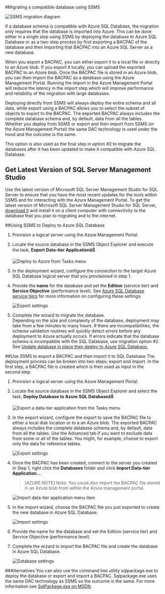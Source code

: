 <properties
   pageTitle="Migrating to SQL Database using SSMS"
   description="Windows Azure SQL Database, migrate sql database, migrate using ssms"
   services="sql-database"
   documentationCenter=""
   authors="carlrabeler"
   manager="jeffreyg"
   editor=""/>

<tags
   ms.service="sql-database"
   ms.date="08/24/2015"
   wacn.date=""/>

#Migrating a compatible database using SSMS

![SSMS migration diagram](./media/sql-database-migrate-ssms/01SSMSDiagram.png)

If a database schema is compatible with Azure SQL Database, the migration only requires that the database is imported into Azure. This can be done either in a single step using SSMS by deploying the database to Azure SQL Database or as a two-step process by first exporting a BACPAC of the database and then importing that BACPAC into an Azure SQL Server as a new database.

When you export a BACPAC, you can either export it to a local file or directly to an Azure blob. If you export it locally, you can upload the exported BACPAC to an Azure blob. Once the BACPAC file is stored in an Azure blob, you can then import the BACPAC as a database using the Azure Management Portal. Running the import in the Azure Management Portal will reduce the latency in the import step which will improve performance and reliability of the migration with large databases.

Deploying directly from SSMS will always deploy the entire schema and all data, while export using a BACPAC allows you to select the subset of objects to export to the BACPAC. The exported BACPAC always includes the complete database schema and, by default, data from all the tables. Whether you deploy from SSMS or export and then import from SSMS (or the Azure Management Portal) the same DAC technology is used under the hood and the outcome is the same.

This option is also used as the final step in option #2 to migrate the databases after it has been updated to make it compatible with Azure SQL Database.

## Get Latest Version of SQL Server Management Studio

Use the latest version of Microsoft SQL Server Management Studio for SQL Server to ensure that you have the most recent updates for the tools within SSMS and for interacting with the Azure Management Portal. To get the latest version of Microsoft SQL Server Management Studio for SQL Server, [download it](https://msdn.microsoft.com/zh-cn/library/mt238290.aspx) and install it on a client computer with connectivity to the database that you plan to migrating and to the internet.

##Using SSMS to Deploy to Azure SQL Database
1.	Provision a logical server using the Azure Management Portal.
2.	Locate the source database in the SSMS Object Explorer and execute the task, **Export Data-tier ApplicationâŚ**

	![Deploy to Azure from Tasks menu](./media/sql-database-migrate-ssms/02MigrateusingSSMS.png)

3.	In the deployment wizard, configure the connection to the target Azure SQL Database logical server that you provisioned in step 1.
4.	Provide the **name** for the database and set the **Edition** (service tier) and **Service Objective** (performance level). See [Azure SQL Database service tiers](/documentation/articles/sql-database-service-tiers) for more information on configuring these settings.

	![Export settings](./media/sql-database-migrate-ssms/03MigrateusingSSMS.png)

5.	Complete the wizard to migrate the database.  
Depending on the size and complexity of the database, deployment may take from a few minutes to many hours. If there are incompatibilities, the schema validation routines will quickly detect errors before any deployment to Azure actually occurs. If errors indicate that the database schema is incompatible with the SQL Database, use migration option #2. See [Update database in place then deploy to Azure SQL Database.](/documentation/articles/sql-database-migrate-visualstudio-ssdt)

##Use SSMS to export a BACPAC and then import it to SQL Database
The deployment process can be broken into two steps: export and import. In the first step, a BACPAC file is created which is then used as input in the second step.

1.	Provision a logical server using the Azure Management Portal.
2.	Locate the source database in the SSMS Object Explorer and select the task, **Deploy Database to Azure SQL DatabaseâŚ**

	![Export a data-tier application from the Tasks menu](./media/sql-database-migrate-ssms/04MigrateusingSSMS.png)

3. In the export wizard, configure the export to save the BACPAC file to either a local disk location or to a an Azure blob. The exported BACPAC always includes the complete database schema and, by default, data from all the tables. Use the Advanced tab if you want to exclude data from some or all of the tables. You might, for example, choose to export only the data for reference tables.

	![Export settings](./media/sql-database-migrate-ssms/05MigrateusingSSMS.png)

4.	Once the BACPAC has been created, connect to the server you created in Step 1, right click the **Databases** folder and click **Import Data-tier Application...**
	
	>[AZURE.NOTE] Note: You could also import the BACPAC file stored in an Azure blob from within the Azure management portal.

	![Import data-tier application menu item](./media/sql-database-migrate-ssms/06MigrateusingSSMS.png)

5.	In the import wizard, choose the BACPAC file you just exported to create the new database in Azure SQL Database.

	![Import settings](./media/sql-database-migrate-ssms/07MigrateusingSSMS.png)

6.	Provide the name for the database and set the Edition (service tier) and Service Objective (performance level).

7.	Complete the wizard to import the BACPAC file and create the database in Azure SQL Database.

	![Database settings](./media/sql-database-migrate-ssms/08MigrateusingSSMS.png)

##Alternatives
You can also use the command line utility sqlpackage.exe to deploy the database or export and import a BACPAC. Sqlpackage.exe uses the same DAC technology as SSMS so the outcome is the same. For more information see [SqlPackage.exe on MSDN](https://msdn.microsoft.com/zh-cn/library/hh550080.aspx). 
